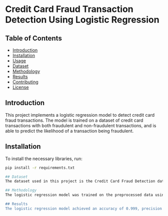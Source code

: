 # Credit Card Fraud Transaction Detection Using Logistic Regression

## Table of Contents

- [Introduction](#introduction)
- [Installation](#installation)
- [Usage](#usage)
- [Dataset](#dataset)
- [Methodology](#methodology)
- [Results](#results)
- [Contributing](#contributing)
- [License](#license)

## Introduction

This project implements a logistic regression model to detect credit card fraud transactions. The model is trained on a dataset of credit card transactions with both fraudulent and non-fraudulent transactions, and is able to predict the likelihood of a transaction being fraudulent.

## Installation

To install the necessary libraries, run:

```bash
pip install -r requirements.txt

## Dataset
The dataset used in this project is the Credit Card Fraud Detection dataset from Kaggle. This dataset contains 284,807 transactions, with 492 fraudulent transactions and 284,315 non-fraudulent transactions. The dataset is highly imbalanced, with fraudulent transactions accounting for only 0.172% of all transactions.

## Methodology
The logistic regression model was trained on the preprocessed data using scikit-learn's LogisticRegression class. The model was evaluated using metrics such as accuracy, precision, recall, and F1 score.

## Results
The logistic regression model achieved an accuracy of 0.999, precision of 0.892, recall of 0.647, and F1 score of 0.751 on the test set.
